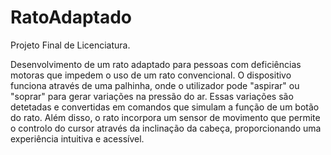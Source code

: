 # RatoAdaptado
Projeto Final de Licenciatura.

Desenvolvimento de um rato adaptado para pessoas com deficiências motoras que impedem o uso de um rato convencional. O dispositivo funciona através de uma palhinha, onde o utilizador pode "aspirar" ou "soprar" para gerar variações na pressão do ar. Essas variações são detetadas e convertidas em comandos que simulam a função de um botão do rato. Além disso, o rato incorpora um sensor de movimento que permite o controlo do cursor através da inclinação da cabeça, proporcionando uma experiência intuitiva e acessível.
